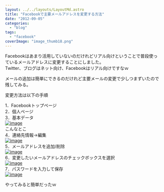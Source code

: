 ```yaml
---
layout: ../../layouts/LayoutMd.astro
title: "Facebookで主要メールアドレスを変更する方法"
date: "2012-09-05"
categories: 
  - "blog"
tags: 
  - "facebook"
coverImage: "image_thumb18.png"
---
```


Facebookはあまり活用していないのだけれどリアル向けということで普段使っているメールアドレスに変更することにしました。  
Twitter、ブログはネット向け、Facebookはリアル向けですなｗ

メールの追加は簡単にできるのだけれど主要メールの変更で少しつまずいたので残してみる。

変更方法は以下の手順

1．Facebookトップページ  
2．個人ページ  
3．基本データ  
[![image](images/image_thumb1.png "image")](//mizuka123.net/wp-content/uploads/2012/09/image1.png)  
こんなとこ  
4．連絡先情報→編集  
[![image](images/image_thumb2.png "image")](//mizuka123.net/wp-content/uploads/2012/09/image2.png)  
5．メールアドレスを追加/削除  
[![image](images/image_thumb3.png "image")](//mizuka123.net/wp-content/uploads/2012/09/image3.png)  
6．変更したいメールアドレスのチェックボックスを選択  
[![image](images/image_thumb4.png "image")](//mizuka123.net/wp-content/uploads/2012/09/image4.png)  
7．パスワードを入力して保存  
[![image](images/image_thumb5.png "image")](//mizuka123.net/wp-content/uploads/2012/09/image5.png)

やってみると簡単だったｗ
